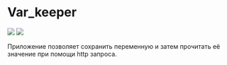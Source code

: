 # Var_keeper

![](https://github.com/graph10/var_keeper/actions/workflows/staging.yml/badge.svg) ![](https://img.shields.io/docker/v/graph7502/var_keeper?sort=date&label=build%20for%20commit) 


Приложение позволяет сохранить переменную и затем прочитать её значение при помощи http запроса.
